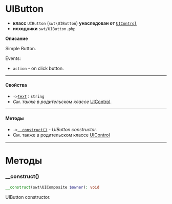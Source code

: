 # UIButton

- **класс** `UIButton` (`swt\UIButton`) **унаследован от** [`UIControl`](https://github.com/jphp-compiler/jphp/blob/master/api-docs/classes/swt/UIControl.ru.md)
- **исходники** `swt/UIButton.php`

**Описание**

Simple Button.

Events:
- `action` - on click button.

---

#### Свойства

- `->`[`text`](#prop-text) : `string`
- *См. также в родительском классе* [UIControl](https://github.com/jphp-compiler/jphp/blob/master/api-docs/classes/swt/UIControl.ru.md).

---

#### Методы

- `->`[`__construct()`](#method-__construct) - _UIButton constructor._
- См. также в родительском классе [UIControl](https://github.com/jphp-compiler/jphp/blob/master/api-docs/classes/swt/UIControl.ru.md)

---
# Методы

<a name="method-__construct"></a>

### __construct()
```php
__construct(swt\UIComposite $owner): void
```
UIButton constructor.